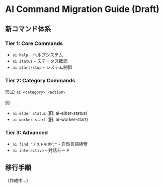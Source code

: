 # AI Command Migration Guide (Draft)

## 新コマンド体系

### Tier 1: Core Commands
- `ai help` - ヘルプシステム
- `ai status` - ステータス確認
- `ai start/stop` - システム制御

### Tier 2: Category Commands
形式: `ai <category> <action>`

例:
- `ai elder status` (旧: ai-elder-status)
- `ai worker start` (旧: ai-worker-start)

### Tier 3: Advanced
- `ai find "テストを実行"` - 自然言語検索
- `ai interactive` - 対話モード

## 移行手順
（作成中...）
